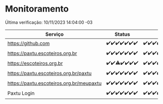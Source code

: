 # Monitoramento

Última verificação: 10/11/2023 14:04:00 -03

|Serviço|Status|Últimas 24h|
|---|---|---|
|https://github.com|<span title="2023-11-03: OK=23">✔️</span><span title="2023-11-04: OK=24">✔️</span><span title="2023-11-05: OK=24">✔️</span><span title="2023-11-06: OK=24">✔️</span><span title="2023-11-07: OK=24">✔️</span><span title="2023-11-08: OK=24">✔️</span><span title="2023-11-09: OK=17">✔️</span>|<span title="09/11/2023 14:04:00 -03 : 200">✔️</span><span title="09/11/2023 15:07:00 -03 : 200">✔️</span><span title="09/11/2023 16:03:00 -03 : 200">✔️</span><span title="09/11/2023 17:06:00 -03 : 200">✔️</span><span title="09/11/2023 18:04:00 -03 : 200">✔️</span><span title="09/11/2023 19:04:00 -03 : 200">✔️</span><span title="09/11/2023 20:06:00 -03 : 200">✔️</span><span title="09/11/2023 21:29:00 -03 : 200">✔️</span><span title="09/11/2023 22:42:00 -03 : 200">✔️</span><span title="09/11/2023 23:16:00 -03 : 200">✔️</span><span title="10/11/2023 00:06:00 -03 : 200">✔️</span><span title="10/11/2023 01:07:00 -03 : 200">✔️</span><span title="10/11/2023 02:05:00 -03 : 200">✔️</span><span title="10/11/2023 03:08:00 -03 : 200">✔️</span><span title="10/11/2023 04:04:00 -03 : 200">✔️</span><span title="10/11/2023 05:08:00 -03 : 200">✔️</span><span title="10/11/2023 06:06:00 -03 : 200">✔️</span><span title="10/11/2023 07:06:00 -03 : 200">✔️</span><span title="10/11/2023 08:03:00 -03 : 200">✔️</span><span title="10/11/2023 09:10:00 -03 : 200">✔️</span><span title="10/11/2023 10:08:00 -03 : 200">✔️</span><span title="10/11/2023 11:04:00 -03 : 200">✔️</span><span title="10/11/2023 12:06:00 -03 : 200">✔️</span><span title="10/11/2023 13:07:00 -03 : 200">✔️</span><span title="10/11/2023 14:04:00 -03 : 200">✔️</span>|
|https://paxtu.escoteiros.org.br|<span title="2023-11-03: OK=23">✔️</span><span title="2023-11-04: OK=24">✔️</span><span title="2023-11-05: OK=24">✔️</span><span title="2023-11-06: OK=24">✔️</span><span title="2023-11-07: OK=24">✔️</span><span title="2023-11-08: OK=24">✔️</span><span title="2023-11-09: OK=17">✔️</span>|<span title="09/11/2023 14:04:00 -03 : 200">✔️</span><span title="09/11/2023 15:07:00 -03 : 200">✔️</span><span title="09/11/2023 16:03:00 -03 : 200">✔️</span><span title="09/11/2023 17:06:00 -03 : 200">✔️</span><span title="09/11/2023 18:04:00 -03 : 200">✔️</span><span title="09/11/2023 19:04:00 -03 : 200">✔️</span><span title="09/11/2023 20:06:00 -03 : 200">✔️</span><span title="09/11/2023 21:29:00 -03 : 200">✔️</span><span title="09/11/2023 22:42:00 -03 : 200">✔️</span><span title="09/11/2023 23:16:00 -03 : 200">✔️</span><span title="10/11/2023 00:06:00 -03 : 200">✔️</span><span title="10/11/2023 01:07:00 -03 : 200">✔️</span><span title="10/11/2023 02:05:00 -03 : 200">✔️</span><span title="10/11/2023 03:08:00 -03 : 200">✔️</span><span title="10/11/2023 04:04:00 -03 : 200">✔️</span><span title="10/11/2023 05:08:00 -03 : 200">✔️</span><span title="10/11/2023 06:06:00 -03 : 200">✔️</span><span title="10/11/2023 07:06:00 -03 : 200">✔️</span><span title="10/11/2023 08:03:00 -03 : 200">✔️</span><span title="10/11/2023 09:10:00 -03 : 200">✔️</span><span title="10/11/2023 10:08:00 -03 : 200">✔️</span><span title="10/11/2023 11:04:00 -03 : 200">✔️</span><span title="10/11/2023 12:06:00 -03 : 200">✔️</span><span title="10/11/2023 13:07:00 -03 : 200">✔️</span><span title="10/11/2023 14:04:00 -03 : 200">✔️</span>|
|https://escoteiros.org.br|<span title="2023-11-03: OK=23">✔️</span><span title="2023-11-04: OK=24">✔️</span><span title="2023-11-05: OK=23, Falhas=1">⚠️</span><span title="2023-11-06: OK=24">✔️</span><span title="2023-11-07: OK=24">✔️</span><span title="2023-11-08: OK=24">✔️</span><span title="2023-11-09: OK=17">✔️</span>|<span title="09/11/2023 14:04:00 -03 : 200">✔️</span><span title="09/11/2023 15:07:00 -03 : 200">✔️</span><span title="09/11/2023 16:03:00 -03 : 200">✔️</span><span title="09/11/2023 17:06:00 -03 : 200">✔️</span><span title="09/11/2023 18:04:00 -03 : 200">✔️</span><span title="09/11/2023 19:04:00 -03 : 200">✔️</span><span title="09/11/2023 20:06:00 -03 : 200">✔️</span><span title="09/11/2023 21:29:00 -03 : 200">✔️</span><span title="09/11/2023 22:42:00 -03 : 200">✔️</span><span title="09/11/2023 23:16:00 -03 : 200">✔️</span><span title="10/11/2023 00:06:00 -03 : 200">✔️</span><span title="10/11/2023 01:07:00 -03 : 200">✔️</span><span title="10/11/2023 02:05:00 -03 : 200">✔️</span><span title="10/11/2023 03:08:00 -03 : 200">✔️</span><span title="10/11/2023 04:04:00 -03 : 200">✔️</span><span title="10/11/2023 05:08:00 -03 : 200">✔️</span><span title="10/11/2023 06:06:00 -03 : 200">✔️</span><span title="10/11/2023 07:06:00 -03 : 200">✔️</span><span title="10/11/2023 08:03:00 -03 : 200">✔️</span><span title="10/11/2023 09:10:00 -03 : 200">✔️</span><span title="10/11/2023 10:08:00 -03 : 200">✔️</span><span title="10/11/2023 11:04:00 -03 : 200">✔️</span><span title="10/11/2023 12:06:00 -03 : 200">✔️</span><span title="10/11/2023 13:07:00 -03 : 200">✔️</span><span title="10/11/2023 14:04:00 -03 : 200">✔️</span>|
|https://paxtu.escoteiros.org.br/paxtu|<span title="2023-11-03: OK=23">✔️</span><span title="2023-11-04: OK=24">✔️</span><span title="2023-11-05: OK=24">✔️</span><span title="2023-11-06: OK=24">✔️</span><span title="2023-11-07: OK=24">✔️</span><span title="2023-11-08: OK=24">✔️</span><span title="2023-11-09: OK=17">✔️</span>|<span title="09/11/2023 14:04:00 -03 : 200">✔️</span><span title="09/11/2023 15:07:00 -03 : 200">✔️</span><span title="09/11/2023 16:03:00 -03 : 200">✔️</span><span title="09/11/2023 17:06:00 -03 : 200">✔️</span><span title="09/11/2023 18:04:00 -03 : 200">✔️</span><span title="09/11/2023 19:04:00 -03 : 200">✔️</span><span title="09/11/2023 20:06:00 -03 : 200">✔️</span><span title="09/11/2023 21:29:00 -03 : 200">✔️</span><span title="09/11/2023 22:42:00 -03 : 200">✔️</span><span title="09/11/2023 23:16:00 -03 : 200">✔️</span><span title="10/11/2023 00:06:00 -03 : 200">✔️</span><span title="10/11/2023 01:07:00 -03 : 200">✔️</span><span title="10/11/2023 02:05:00 -03 : 200">✔️</span><span title="10/11/2023 03:08:00 -03 : 200">✔️</span><span title="10/11/2023 04:04:00 -03 : 200">✔️</span><span title="10/11/2023 05:08:00 -03 : 200">✔️</span><span title="10/11/2023 06:06:00 -03 : 200">✔️</span><span title="10/11/2023 07:06:00 -03 : 200">✔️</span><span title="10/11/2023 08:03:00 -03 : 200">✔️</span><span title="10/11/2023 09:10:00 -03 : 200">✔️</span><span title="10/11/2023 10:08:00 -03 : 200">✔️</span><span title="10/11/2023 11:04:00 -03 : 200">✔️</span><span title="10/11/2023 12:06:00 -03 : 200">✔️</span><span title="10/11/2023 13:07:00 -03 : 200">✔️</span><span title="10/11/2023 14:04:00 -03 : 200">✔️</span>|
|https://paxtu.escoteiros.org.br/meupaxtu|<span title="2023-11-03: OK=23">✔️</span><span title="2023-11-04: OK=24">✔️</span><span title="2023-11-05: OK=24">✔️</span><span title="2023-11-06: OK=24">✔️</span><span title="2023-11-07: OK=24">✔️</span><span title="2023-11-08: OK=24">✔️</span><span title="2023-11-09: OK=17">✔️</span>|<span title="09/11/2023 14:04:00 -03 : 200">✔️</span><span title="09/11/2023 15:07:00 -03 : 200">✔️</span><span title="09/11/2023 16:03:00 -03 : 200">✔️</span><span title="09/11/2023 17:06:00 -03 : 200">✔️</span><span title="09/11/2023 18:04:00 -03 : 200">✔️</span><span title="09/11/2023 19:04:00 -03 : 200">✔️</span><span title="09/11/2023 20:06:00 -03 : 200">✔️</span><span title="09/11/2023 21:29:00 -03 : 200">✔️</span><span title="09/11/2023 22:42:00 -03 : 200">✔️</span><span title="09/11/2023 23:16:00 -03 : 200">✔️</span><span title="10/11/2023 00:06:00 -03 : 200">✔️</span><span title="10/11/2023 01:07:00 -03 : 200">✔️</span><span title="10/11/2023 02:05:00 -03 : 200">✔️</span><span title="10/11/2023 03:08:00 -03 : 200">✔️</span><span title="10/11/2023 04:04:00 -03 : 200">✔️</span><span title="10/11/2023 05:08:00 -03 : 200">✔️</span><span title="10/11/2023 06:06:00 -03 : 200">✔️</span><span title="10/11/2023 07:06:00 -03 : 200">✔️</span><span title="10/11/2023 08:03:00 -03 : 200">✔️</span><span title="10/11/2023 09:10:00 -03 : 200">✔️</span><span title="10/11/2023 10:08:00 -03 : 200">✔️</span><span title="10/11/2023 11:04:00 -03 : 200">✔️</span><span title="10/11/2023 12:06:00 -03 : 200">✔️</span><span title="10/11/2023 13:07:00 -03 : 200">✔️</span><span title="10/11/2023 14:04:00 -03 : 200">✔️</span>|
|Paxtu Login|<span title="2023-11-03: OK=23">✔️</span><span title="2023-11-04: OK=24">✔️</span><span title="2023-11-05: OK=24">✔️</span><span title="2023-11-06: OK=24">✔️</span><span title="2023-11-07: OK=24">✔️</span><span title="2023-11-08: OK=24">✔️</span><span title="2023-11-09: OK=17">✔️</span>|<span title="09/11/2023 14:04:00 -03 : 200">✔️</span><span title="09/11/2023 15:07:00 -03 : 200">✔️</span><span title="09/11/2023 16:03:00 -03 : 200">✔️</span><span title="09/11/2023 17:06:00 -03 : 200">✔️</span><span title="09/11/2023 18:04:00 -03 : 200">✔️</span><span title="09/11/2023 19:04:00 -03 : 200">✔️</span><span title="09/11/2023 20:06:00 -03 : 200">✔️</span><span title="09/11/2023 21:29:00 -03 : 200">✔️</span><span title="09/11/2023 22:42:00 -03 : 200">✔️</span><span title="09/11/2023 23:16:00 -03 : 200">✔️</span><span title="10/11/2023 00:06:00 -03 : 200">✔️</span><span title="10/11/2023 01:07:00 -03 : 200">✔️</span><span title="10/11/2023 02:05:00 -03 : 200">✔️</span><span title="10/11/2023 03:08:00 -03 : 200">✔️</span><span title="10/11/2023 04:04:00 -03 : 200">✔️</span><span title="10/11/2023 05:08:00 -03 : 200">✔️</span><span title="10/11/2023 06:06:00 -03 : 200">✔️</span><span title="10/11/2023 07:06:00 -03 : 200">✔️</span><span title="10/11/2023 08:03:00 -03 : 200">✔️</span><span title="10/11/2023 09:10:00 -03 : 200">✔️</span><span title="10/11/2023 10:08:00 -03 : 200">✔️</span><span title="10/11/2023 11:04:00 -03 : 200">✔️</span><span title="10/11/2023 12:06:00 -03 : 200">✔️</span><span title="10/11/2023 13:07:00 -03 : 200">✔️</span><span title="10/11/2023 14:04:00 -03 : 200">✔️</span>|
